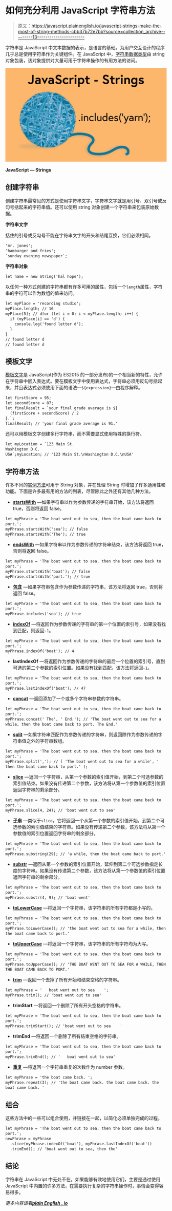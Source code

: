 # 如何充分利用 JavaScript 字符串方法

> 原文：<https://javascript.plainenglish.io/javascript-strings-make-the-most-of-string-methods-cbb37b72e7bb?source=collection_archive---------13----------------------->

字符串是 JavaScript 中文本数据的表示，是语言的基础。为用户交互设计的程序几乎总是使用字符串作为关键组件。在 JavaScript 中，[字符串数据类型](https://developer.mozilla.org/en-US/docs/Web/JavaScript/Reference/Global_Objects/String)由 string 对象包装，该对象提供对大量可用于字符串操作的有用方法的访问。

![](img/b7a1b537a19c058ae16dac2af04e1918.png)

**JavaScript — Strings**

## 创建字符串

创建字符串最常见的方式是使用字符串文字，字符串文字就是用引号、双引号或反勾号括起来的字符串值。还可以使用 string 对象创建一个字符串来包装原始数据。

**字符串文字**

括住的引号或反勾号不能在字符串文字的开头和结尾互换，它们必须相同。

```
'mr. jones';
'hamburger and fries';
`sunday evening newspaper`;
```

**字符串对象**

```
let name = new String('hal hope');
```

以任何一种方式创建的字符串都有许多可用的属性，包括一个`length`属性，字符串的字符可以作为数组的值来访问。

```
let myPlace = 'recording studio';
myPlace.length; // 16
myPlace[5]; // dfor (let i = 0; i < myPlace.length; i++) {
  if (myPlace[i] == 'd') {
    console.log('found letter d');
  }
}
// found letter d
// found letter d
```

## 模板文字

[模板文字](https://developer.mozilla.org/en-US/docs/Web/JavaScript/Reference/Template_literals)是 JavaScript(作为 ES2015 的一部分发布)的一个相当新的特性，允许在字符串中嵌入表达式。要在模板文字中使用表达式，字符串必须用反勾号括起来，并且表达式必须使用下面的语法—`${expression}`—由程序解释。

```
let firstScore = 95;
let secondScore = 87;
let finalResult = `your final grade average is ${
  (firstScore + secondScore) / 2
}.`;
finalResult; // 'your final grade average is 91.'
```

还可以用模板文字创建多行字符串，而不需要显式使用特殊的换行符。

```
let myLocation = `123 Main St.
Washington D.C.
USA`;myLocation; // '123 Main St.\nWashington D.C.\nUSA'
```

## 字符串方法

许多不同的[实例方法](https://developer.mozilla.org/en-US/docs/Web/JavaScript/Reference/Global_Objects/String#instance_methods)可用于 String 对象，并在处理 String 时增加了许多通用性和功能。下面是许多最有用的方法的列表，尽管除此之外还有其他几种方法。

*   [**startsWith**](https://developer.mozilla.org/en-US/docs/Web/JavaScript/Reference/Global_Objects/String/startsWith) —如果字符串以作为参数传递的字符串开始，该方法将返回 true，否则将返回 false。

```
let myPhrase = 'The boat went out to sea, then the boat came back to port.';
myPhrase.startsWith('sea'); // false
myPhrase.startsWith('The'); // true
```

*   [**endsWith**](https://developer.mozilla.org/en-US/docs/Web/JavaScript/Reference/Global_Objects/String/endsWith) —如果字符串以作为参数传递的字符串结束，该方法将返回 true，否则将返回 false。

```
let myPhrase = 'The boat went out to sea, then the boat came back to port.';
myPhrase.startsWith('boat'); // false
myPhrase.startsWith('port.'); // true
```

*   [**包含**](https://developer.mozilla.org/en-US/docs/Web/JavaScript/Reference/Global_Objects/String/includes) —如果字符串包含作为参数传递的字符串，该方法将返回 true，否则将返回 false。

```
let myPhrase = 'The boat went out to sea, then the boat came back to port.';
myPhrase.includes('sea'); // true
```

*   [**indexOf**](https://developer.mozilla.org/en-US/docs/Web/JavaScript/Reference/Global_Objects/String/indexOf) —将返回作为参数传递的字符串的第一个位置的索引号，如果没有找到匹配，则返回`-1`。

```
let myPhrase = 'The boat went out to sea, then the boat came back to port.';
myPhrase.indexOf('boat'); // 4
```

*   **lastIndexOf** —将返回作为参数传递的字符串的最后一个位置的索引号，直到可选的第二个参数的索引位置。如果没有找到匹配，该方法将返回`-1`。

```
let myPhrase = 'The boat went out to sea, then the boat came back to port.';
myPhrase.lastIndexOf('boat'); // 47
```

*   [**concat**](https://developer.mozilla.org/en-US/docs/Web/JavaScript/Reference/Global_Objects/String/concat) —返回添加了一个或多个字符串参数的字符串。

```
let myPhrase = 'The boat went out to sea, then the boat came back to port.';
myPhrase.concat(' The', ' End.'); // 'The boat went out to sea for a while, then the boat came back to port. The End.'
```

*   [**split**](https://developer.mozilla.org/en-US/docs/Web/JavaScript/Reference/Global_Objects/String/split) —如果字符串匹配作为参数传递的字符串，则返回除作为参数传递的字符串值之外的字符串数组。

```
let myPhrase = 'The boat went out to sea, then the boat came back to port.';
myPhrase.split(','); // [ 'The boat went out to sea for a while', ' then the boat came back to port.' ];
```

*   [**slice**](https://developer.mozilla.org/en-US/docs/Web/JavaScript/Reference/Global_Objects/String/slice) —返回一个字符串，从第一个参数的索引值开始，到第二个可选参数的索引值结束。如果没有传递第二个参数，该方法将从第一个参数值的索引位置返回字符串的剩余部分。

```
let myPhrase = 'The boat went out to sea, then the boat came back to port.';
myPhrase.slice(4, 24); // 'boat went out to sea'
```

*   [**子串**](https://developer.mozilla.org/en-US/docs/Web/JavaScript/Reference/Global_Objects/String/substring) —类似于`slice`，它将返回一个从第一个参数的索引值开始，到第二个可选参数的索引值结束的字符串。如果没有传递第二个参数，该方法将从第一个参数值的索引位置返回字符串的剩余部分。

```
let myPhrase = 'The boat went out to sea, then the boat came back to port.';
myPhrase.substring(29); // 'a while, then the boat came back to port.'
```

*   [**substr**](https://developer.mozilla.org/en-US/docs/Web/JavaScript/Reference/Global_Objects/String/substr) —返回从第一个参数的索引位置开始，延伸到第二个可选参数指定长度的字符串。如果没有传递第二个参数，该方法将从第一个参数值的索引位置返回字符串的剩余部分。

```
let myPhrase = 'The boat went out to sea, then the boat came back to port.';
myPhrase.substr(4, 9); // 'boat went'
```

*   [**toLowerCase**](https://developer.mozilla.org/en-US/docs/Web/JavaScript/Reference/Global_Objects/String/toLowerCase) —将返回一个字符串，该字符串的所有字符都是小写的。

```
let myPhrase = 'The boat went out to sea, then the boat came back to port.';
myPhrase.toLowerCase(); // 'the boat went out to sea for a while, then the boat came back to port.'
```

*   [**toUpperCase**](https://developer.mozilla.org/en-US/docs/Web/JavaScript/Reference/Global_Objects/String/toUpperCase) —将返回一个字符串，该字符串的所有字符均为大写。

```
let myPhrase = 'The boat went out to sea, then the boat came back to port.';
myPhrase.toUpperCase(); // 'THE BOAT WENT OUT TO SEA FOR A WHILE, THEN THE BOAT CAME BACK TO PORT.'
```

*   [**trim**](https://developer.mozilla.org/en-US/docs/Web/JavaScript/Reference/Global_Objects/String/Trim) —返回一个去掉了所有开始和结束空格的字符串。

```
let myPhrase = '   boat went out to sea    ';
myPhrase.trim(); // 'boat went out to sea'
```

*   **trimStart** —将返回一个删除了所有开头空格的字符串。

```
let myPhrase = 'The boat went out to sea, then the boat came back to port.';
myPhrase.trimStart(); // 'boat went out to sea    '
```

*   **trimEnd** —将返回一个删除了所有结束空格的字符串。

```
let myPhrase = 'The boat went out to sea, then the boat came back to port.';
myPhrase.trimEnd(); // '   boat went out to sea'
```

*   [**重复**](https://developer.mozilla.org/en-US/docs/Web/JavaScript/Reference/Global_Objects/String/repeat) —将返回一个字符串重复的次数作为 number 参数。

```
let myPhrase = 'the boat came back. ';
myPhrase.repeat(3); // 'the boat came back. the boat came back. the boat came back. '
```

## 组合

这些方法中的一些可以组合使用，并链接在一起，以简化必须单独完成的过程。

```
let myPhrase = 'The boat went out to sea, then the boat came back to port.';
newPhrase = myPhrase
  .slice(myPhrase.indexOf('boat'), myPhrase.lastIndexOf('boat'))
  .trimEnd(); // 'boat went out to sea, then the'
```

## 结论

字符串在 JavaScript 中无处不在，如果能够有效地使用它们，主要是通过使用 JavaScript 中内置的许多方法，在需要执行复杂的字符串操作时，事情会变得容易得多。

*更多内容请看*[***plain English . io***](http://plainenglish.io)